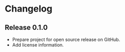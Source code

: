 # Changelog

## Release 0.1.0

- Prepare project for open source release on GitHub.
- Add license information.